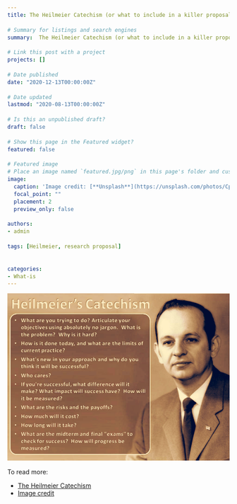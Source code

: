 ```yaml
---
title: The Heilmeier Catechism (or what to include in a killer proposal)

# Summary for listings and search engines
summary:  The Heilmeier Catechism (or what to include in a killer proposal)

# Link this post with a project
projects: []

# Date published
date: "2020-12-13T00:00:00Z"

# Date updated
lastmod: "2020-08-13T00:00:00Z"

# Is this an unpublished draft?
draft: false

# Show this page in the Featured widget?
featured: false

# Featured image
# Place an image named `featured.jpg/png` in this page's folder and customize its options here.
image:
  caption: 'Image credit: [**Unsplash**](https://unsplash.com/photos/CpkOjOcXdUY)'
  focal_point: ""
  placement: 2
  preview_only: false

authors:
- admin

tags: [Heilmeier, research proposal]


categories:
- What-is
---
```


![The Heilmeier Catechism](Heilmeiers_Catechism.jpg)

To read more:
- [The Heilmeier Catechism](https://www.darpa.mil/work-with-us/heilmeier-catechism)
- [Image credit](https://www.ifm.eng.cam.ac.uk/research/grant-writers-handbook/drafting-the-proposal/)
